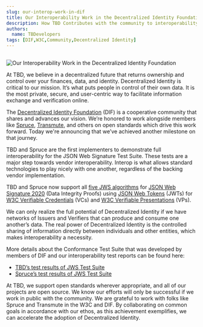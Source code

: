 ```yaml
---
slug: our-interop-work-in-dif
title: Our Interoperability Work in the Decentralized Identity Foundation
description: How TBD Contributes with the community to interoperability testing in the Decentralized Identity Foundation
authors:
  name: TBDevelopers
tags: [DIF,W3C,Community,Decentralized Identity]
---
```


<head>
  <meta property="og:title" content="Our Interoperability Work in the Decentralized Identity Foundation" />
  <meta property="og:url" content='https://developer.tbd.website/blog/2022-08-15-our-interop-work-in-dif' />
  <meta name="twitter:card" content="summary" />
  <meta name="twitter:site" content="@tbddev" />
  <meta name="twitter:title" content="Our Interoperability Work in the Decentralized Identity Foundation" />
  <meta name="twitter:description" content="How TBD Contributes with the community to interoperability testing in the Decentralized Identity Foundation" />
  <link rel="apple-touch-icon" href="https://developer.tbd.website/img/tbd-fav-icon-main.png" />
</head>

## 

![Our Interoperability Work in the Decentralized Identity Foundation](/img/tbd_spruce_did_interoperability.png)

At TBD, we believe in a decentralized future that returns ownership and control 
over your finances, data, and identity. Decentralized Identity is critical to 
our mission. It’s what puts people in control of their own data. It is the most 
private, secure, and user-centric way to facilitate information exchange and 
verification online.

<!--truncate-->


The [Decentralized Identity Foundation](http://identity.foundation/) 
(DIF) is a cooperative community that 
shares and advances our vision. We’re honored to work alongside members like 
[Spruce](https://spruceid.com/), [Transmute](https://transmute.industries/), 
and others on open standards which drive this work forward.
Today we're announcing that we’ve achieved another milestone on that journey.

TBD and Spruce are the first implementers to demonstrate full interoperability 
for the JSON Web Signature Test Suite. These tests are a major step towards 
vendor interoperability. Interop is what allows standard technologies to play 
nicely with one another, regardless of the backing vendor implementation.

TBD and Spruce now support all 
[five JWS algorithms](https://w3id.org/security/suites/jws-2020#jose-conformance) 
for [JSON Web Signature 2020](https://w3c-ccg.github.io/lds-jws2020/) 
(Data Integrity Proofs) using 
[JSON Web Tokens](https://datatracker.ietf.org/doc/html/rfc7519) (JWTs) 
for [W3C Verifiable Credentials](https://www.w3.org/TR/vc-data-model/) (VCs) 
and [W3C Verifiable Presentations](https://www.w3.org/TR/vc-data-model/#presentations-0) 
(VPs).

We can only realize the full potential of Decentralized Identity if we 
have networks of Issuers and Verifiers that can produce and consume one 
another’s data. The real power of Decentralized Identity is the controlled 
sharing of information directly between individuals and other entities, 
which makes interoperability a necessity.

More details about the Conformance Test Suite that was developed by members 
of DIF and our interoperability test reports can be found here:

* [TBD’s test results of JWS Test Suite](https://identity.foundation/JWS-Test-Suite/#tbd)
* [Spruce’s test results of JWS Test Suite](https://identity.foundation/JWS-Test-Suite/#spruce)

At TBD, we support open standards wherever appropriate, and all of our projects are open source. We know our efforts will only be successful if we work in public with the community. We are grateful to work with folks like Spruce and Transmute in the W3C and DIF. By collaborating on common goals in accordance with our ethos, as this achievement exemplifies, we can accelerate the adoption of Decentralized Identity.
